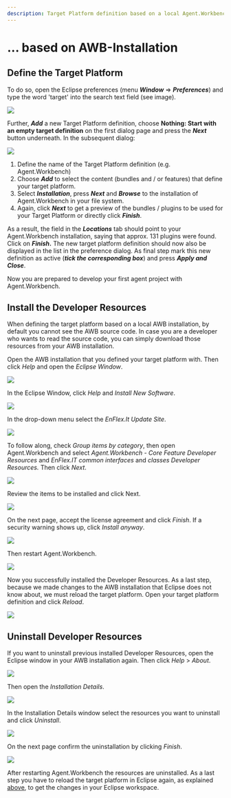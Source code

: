```yaml
---
description: Target Platform definition based on a local Agent.Workbench (AWB) installation
---
```


# ... based on AWB-Installation

## Define the Target Platform

To do so, open the Eclipse preferences \(menu _**Window**_ =&gt; _**Preferences**_\) and type the word 'target' into the search text field \(see image\).

![](../../.gitbook/assets/08_targetplatform_preferences.png)

Further, _**Add**_ a new Target Platform definition, choose **Nothing: Start with an empty target definition** on the first dialog page and press the _**Next**_ button underneath. In the subsequent dialog:

![](../../.gitbook/assets/09_targetplatform_addcontent.png)

1. Define the name of the Target Platform definition \(e.g. Agent.Workbench\)
2. Choose _**Add**_ to select the content \(bundles and / or features\) that define your target platform.
3. Select _**Installation**_, press _**Next**_ and _**Browse**_ to the installation of Agent.Workbench in your file system.
4. Again, click _**Next**_ to get a preview of the bundles / plugins to be used for your Target Platform or directly click _**Finish**_.

As a result, the field in the _**Locations**_ tab should point to your Agent.Workbench installation, saying that approx. 131 plugins were found. Click on _**Finish**_**.** The new target platform definition should now also be displayed in the list in the preference dialog. As final step mark this new definition as active \(_**tick the corresponding box**_\) and press _**Apply and Close**_.

Now you are prepared to develop your first agent project with Agent.Workbench.

## Install the Developer Resources

When defining the target platform based on a local AWB installation, by default you cannot see the AWB source code. In case you are a developer who wants to read the source code, you can simply download those resources from your AWB installation.

Open the AWB installation that you defined your target platform with. Then click _Help_ and open the _Eclipse Window_.

![](../../.gitbook/assets/openeclipsewindowawb.jpg)

In the Eclipse Window, click _Help_ and _Install New Software_.

![](../../.gitbook/assets/awbinstallnewsoftware.jpg)

In the drop-down menu select the _EnFlex.It Update Site_. 

![](../../.gitbook/assets/chooseupdatesite.jpg)

To follow along, check _Group items by category_, then open Agent.Workbench and select _Agent.Workbench - Core Feature Developer Resources_ and _EnFlex.IT common interfaces_ and _classes Developer Resources._ Then click _Next_.

![](../../.gitbook/assets/selectresources.jpg)

Review the items to be installed and click Next.

![](../../.gitbook/assets/installdetailsresources.jpg)

On the next page, accept the license agreement and click _Finish_. If a security warning shows up, click _Install anyway_.

![](../../.gitbook/assets/installanyway.jpg)

Then restart Agent.Workbench.

![](../../.gitbook/assets/restartafterdownload.jpg)

Now you successfully installed the Developer Resources. As a last step, because we made changes to the AWB installation that Eclipse does not know about, we must reload the target platform. Open your target platform definition and click _Reload_.

![](../../.gitbook/assets/reload-target-platform.jpg)

## Uninstall Developer Resources

If you want to uninstall previous installed Developer Resources, open the Eclipse window in your AWB installation again. Then click _Help_ &gt; _About_.

![](../../.gitbook/assets/deinstallsoftwareabout.jpg)

Then open the _Installation Details_.

![](../../.gitbook/assets/installationdetails.jpg)

In the Installation Details window select the resources you want to uninstall and click _Uninstall_.

![](../../.gitbook/assets/uninstallselect.jpg)

On the next page confirm the uninstallation by clicking _Finish_.

![](../../.gitbook/assets/uninstalldetails.jpg)

After restarting Agent.Workbench the resources are uninstalled. As a last step you have to reload the target platform in Eclipse again, as explained [above](target-platform-based-on-awb-installation.md#install-the-developer-resources), to get the changes in your Eclipse workspace.


